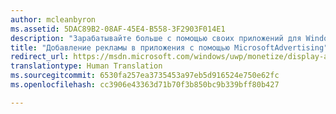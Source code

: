 ```yaml
---
author: mcleanbyron
ms.assetid: 5DAC89B2-08AF-45E4-B558-3F2903F014E1
description: "Зарабатывайте больше с помощью своих приложений для Windows, включая в них рекламные видеоролики и баннеры из платформы MicrosoftAdvertising. Реклама отображается в приложениях Windows для компьютеров, планшетов и телефонов. Вы можете отслеживать результативность рекламы в режиме реального времени с помощью панели мониторинга Центра разработки для Windows."
title: "Добавление рекламы в приложения с помощью MicrosoftAdvertising"
redirect_url: https://msdn.microsoft.com/windows/uwp/monetize/display-ads-in-your-app
translationtype: Human Translation
ms.sourcegitcommit: 6530fa257ea3735453a97eb5d916524e750e62fc
ms.openlocfilehash: cc3906e43363d71b70f3b850bc9b339bff80b427

---
```


 



<!--HONumber=Aug16_HO3-->


